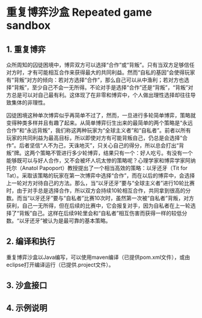 # 重复博弈沙盒 Repeated game sandbox



## 1. 重复博弈
众所周知的囚徒困境中，博弈双方可以选择“合作”或“背叛”。只有当双方足够信任对方时，才有可能相互合作来获得最大的共同利益。然而“自私的基因”会使得玩家有“背叛”对方的倾向：若对方选择“合作”，那么自己可以从中渔利；若对方也选择“背叛”，至少自己不会一无所得。不论对手是选择“合作”还是“背叛”，“背叛”对方总是可以对自己最有利。这体现了在非零和博弈中，个人做出理性选择却往往导致集体的非理性。

囚徒困境这种单次博弈似乎再简单不过了，然而，一旦进行多轮简单博弈，策略就变得种类多样并且有趣了起来。从简单博弈衍生出来的最简单的两个策略是“永远合作”和“永远背叛”，我们称这两种玩家为“全球主义者”和“自私者”。前者以所有玩家的共同利益为最高目标，所以即使对方有可能背叛自己，仍总是会选择“合作”。后者坚信“人不为己，天诛地灭”，只关心自己的得分，所以总会打出“背叛”牌。这两个策略不管进行多少轮博弈，结果只有一个：好人吃亏。有没有一个能够既可以与好人合作，又不会被坏人坑太惨的策略呢？心理学家和博弈学家阿纳托尔（Anatol Papoport）教授提出了一个相当高效的策略：以牙还牙（Tit for Tat）。采取该策略的玩家在第一次博弈中选择“合作”，而在以后的博弈中，会选择上一轮对方对待自己的方法。那么，当“以牙还牙”要与“全球主义者”进行10轮比赛时，由于对手总是选择合作，所以双方会持续10轮相互合作，共同拿到很高的分数。而当“以牙还牙”要与“自私者”比赛10次时，虽然第一次被“自私者”背叛，对方获利，自己一无所得，但在后续的比赛中，它会报复对手，因为自私者在上一轮选择了“背叛”自己。这样在后续9轮里会和“自私者”相互伤害而获得一样的较低分数。“以牙还牙”被认为是最可靠的基本策略。



## 2. 编译和执行

重复博弈沙盒以Java编写，可以使用maven编译（已提供pom.xml文件），或由eclipse打开编译运行（已提供.project文件）。

## 3. 沙盒接口

## 4. 示例说明

